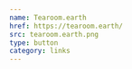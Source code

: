 ```yaml
---
name: Tearoom.earth
href: https://tearoom.earth/
src: tearoom.earth.png
type: button
category: links
---
```

